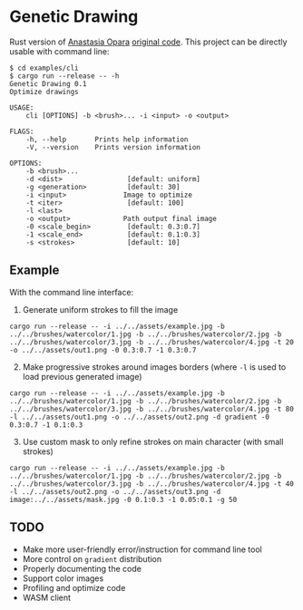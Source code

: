 # Genetic Drawing

Rust version of [Anastasia Opara](https://www.anastasiaopara.com/) [original code](https://github.com/anopara/genetic-drawing). This project can be directly usable with command line:

```shell
$ cd examples/cli
$ cargo run --release -- -h
Genetic Drawing 0.1
Optimize drawings

USAGE:
    cli [OPTIONS] -b <brush>... -i <input> -o <output>

FLAGS:
    -h, --help       Prints help information
    -V, --version    Prints version information

OPTIONS:
    -b <brush>...           
    -d <dist>                [default: uniform]
    -g <generation>          [default: 30]
    -i <input>              Image to optimize
    -t <iter>                [default: 100]
    -l <last>               
    -o <output>             Path output final image
    -0 <scale_begin>         [default: 0.3:0.7]
    -1 <scale_end>           [default: 0.1:0.3]
    -s <strokes>             [default: 10]
```

## Example

With the command line interface:
1) Generate uniform strokes to fill the image
```
cargo run --release -- -i ../../assets/example.jpg -b ../../brushes/watercolor/1.jpg -b ../../brushes/watercolor/2.jpg -b ../../brushes/watercolor/3.jpg -b ../../brushes/watercolor/4.jpg -t 20 -o ../../assets/out1.png -0 0.3:0.7 -1 0.3:0.7
```
2) Make progressive strokes around images borders (where `-l` is used to load previous generated image)
```
cargo run --release -- -i ../../assets/example.jpg -b ../../brushes/watercolor/1.jpg -b ../../brushes/watercolor/2.jpg -b ../../brushes/watercolor/3.jpg -b ../../brushes/watercolor/4.jpg -t 80 -l ../../assets/out1.png -o ../../assets/out2.png -d gradient -0 0.3:0.7 -1 0.1:0.3 
```
3) Use custom mask to only refine strokes on main character (with small strokes)
```
cargo run --release -- -i ../../assets/example.jpg -b ../../brushes/watercolor/1.jpg -b ../../brushes/watercolor/2.jpg -b ../../brushes/watercolor/3.jpg -b ../../brushes/watercolor/4.jpg -t 40 -l ../../assets/out2.png -o ../../assets/out3.png -d image:../../assets/mask.jpg -0 0.1:0.3 -1 0.05:0.1 -g 50
```

## TODO

- Make more user-friendly error/instruction for command line tool
- More control on `gradient` distribution
- Properly documenting the code
- Support color images
- Profiling and optimize code
- WASM client


